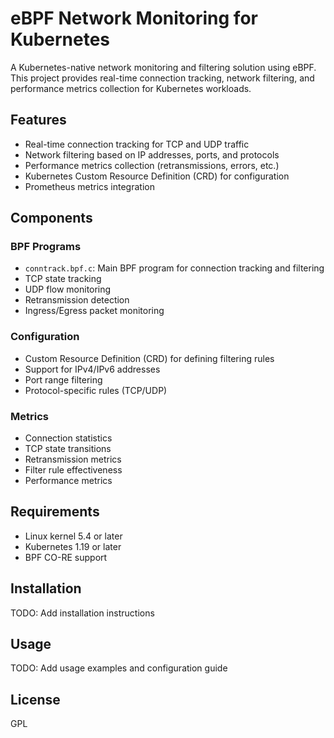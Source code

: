 # eBPF Network Monitoring for Kubernetes

A Kubernetes-native network monitoring and filtering solution using eBPF. This project provides real-time connection tracking, network filtering, and performance metrics collection for Kubernetes workloads.

## Features

- Real-time connection tracking for TCP and UDP traffic
- Network filtering based on IP addresses, ports, and protocols
- Performance metrics collection (retransmissions, errors, etc.)
- Kubernetes Custom Resource Definition (CRD) for configuration
- Prometheus metrics integration

## Components

### BPF Programs

- `conntrack.bpf.c`: Main BPF program for connection tracking and filtering
- TCP state tracking
- UDP flow monitoring
- Retransmission detection
- Ingress/Egress packet monitoring

### Configuration

- Custom Resource Definition (CRD) for defining filtering rules
- Support for IPv4/IPv6 addresses
- Port range filtering
- Protocol-specific rules (TCP/UDP)

### Metrics

- Connection statistics
- TCP state transitions
- Retransmission metrics
- Filter rule effectiveness
- Performance metrics

## Requirements

- Linux kernel 5.4 or later
- Kubernetes 1.19 or later
- BPF CO-RE support

## Installation

TODO: Add installation instructions

## Usage

TODO: Add usage examples and configuration guide

## License

GPL 